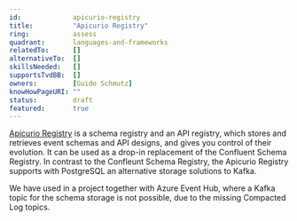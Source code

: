 ```yaml
---
id:				apicurio-registry
title:      	"Apicurio Registry"
ring:       	assess
quadrant:   	languages-and-frameworks
relatedTo:		[]
alternativeTo:	[]
skillsNeeded:	[]
supportsTvdBB:	[]
owners:         [Guido Schmutz] 
knowHowPageURI:	"" 
status:			draft
featured:       true
---
```


[Apicurio Registry](https://www.apicur.io/registry) is a schema registry and an API registry, which stores and retrieves event schemas and API designs, and gives you control of their evolution. It can be used as a drop-in replacement of the Confluent Schema Registry. In contrast to the Confleunt Schema Registry, the Apicurio Registry supports with PostgreSQL an alternative storage solutions to Kafka. 

We have used in a project together with Azure Event Hub, where a Kafka topic for the schema storage is not possible, due to the missing Compacted Log topics.